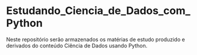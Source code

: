 # Estudando_Ciencia_de_Dados_com_Python
Neste repositório serão armazenados os matérias de estudo produzido e derivados do conteúdo Ciência de Dados usando Python.

